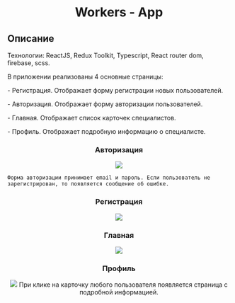 <h1 align="center">Workers - App</h1>

## Описание

<p>Технологии: ReactJS, Redux Toolkit, Typescript, React router dom, firebase, scss.</p>

<p>
    В приложении реализованы 4 основные страницы: 
</p>
<p>
    - Регистрация. Отображает форму регистрации новых пользователей.
</p>
<p>
    - Авторизация. Отображает форму авторизации пользователей.
</p>
<p>
    - Главная. Отображает список карточек специалистов.
</p>
<p>
    - Профиль. Отображает подробную информацию о специалисте.
</p>

<h3 align="center">Авторизация</h3>
<p align="center">
    <img src="https://imageup.ru/img56/4203048/2023-02-05_22-30-52.png">

    Форма авторизации принимает email и пароль. Если пользователь не зарегистрирован, то появляется сообщение об ошибке.
</p>

<h3 align="center">Регистрация</h3>
<p align="center">
    <img src="https://imageup.ru/img288/4203052/2023-02-05_22-30-10.png">
</p>

<h3 align="center">Главная</h3>
<p align="center">
    <img src="https://imageup.ru/img271/4203053/2023-02-05_22-31-33.jpg">
</p>

<h3 align="center">Профиль</h3>
<p align="center">
    <img src="https://imageup.ru/img77/4203054/2023-02-05_22-31-54.png">
    При клике на карточку любого пользователя появляется страница с подробной информацией.
</p>